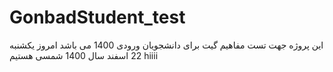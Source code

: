 # GonbadStudent_test
این پروژه جهت تست مفاهیم گیت برای دانشجویان ورودی 1400 می باشد
امروز یکشنبه 22 اسفند سال 1400 شمسی هستیم
hiiii